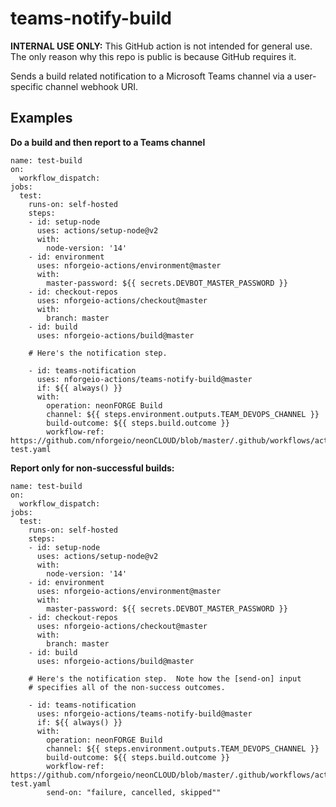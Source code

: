 # teams-notify-build

**INTERNAL USE ONLY:** This GitHub action is not intended for general use.  The only reason why this repo is public is because GitHub requires it.

Sends a build related notification to a Microsoft Teams channel via a user-specific channel webhook URI.

## Examples

**Do a build and then report to a Teams channel**
```
name: test-build
on:
  workflow_dispatch:
jobs:
  test:
    runs-on: self-hosted
    steps:
    - id: setup-node
      uses: actions/setup-node@v2
      with:
        node-version: '14'    
    - id: environment
      uses: nforgeio-actions/environment@master
      with:
        master-password: ${{ secrets.DEVBOT_MASTER_PASSWORD }}
    - id: checkout-repos
      uses: nforgeio-actions/checkout@master
      with:
        branch: master
    - id: build
      uses: nforgeio-actions/build@master

    # Here's the notification step.

    - id: teams-notification
      uses: nforgeio-actions/teams-notify-build@master
      if: ${{ always() }}
      with:
        operation: neonFORGE Build
        channel: ${{ steps.environment.outputs.TEAM_DEVOPS_CHANNEL }}
        build-outcome: ${{ steps.build.outcome }}
        workflow-ref: https://github.com/nforgeio/neonCLOUD/blob/master/.github/workflows/action-test.yaml
```

**Report only for non-successful builds:**
```
name: test-build
on:
  workflow_dispatch:
jobs:
  test:
    runs-on: self-hosted
    steps:
    - id: setup-node
      uses: actions/setup-node@v2
      with:
        node-version: '14'    
    - id: environment
      uses: nforgeio-actions/environment@master
      with:
        master-password: ${{ secrets.DEVBOT_MASTER_PASSWORD }}
    - id: checkout-repos
      uses: nforgeio-actions/checkout@master
      with:
        branch: master
    - id: build
      uses: nforgeio-actions/build@master

    # Here's the notification step.  Note how the [send-on] input
    # specifies all of the non-success outcomes.

    - id: teams-notification
      uses: nforgeio-actions/teams-notify-build@master
      if: ${{ always() }}
      with:
        operation: neonFORGE Build
        channel: ${{ steps.environment.outputs.TEAM_DEVOPS_CHANNEL }}
        build-outcome: ${{ steps.build.outcome }}
        workflow-ref: https://github.com/nforgeio/neonCLOUD/blob/master/.github/workflows/action-test.yaml
        send-on: "failure, cancelled, skipped""
```
